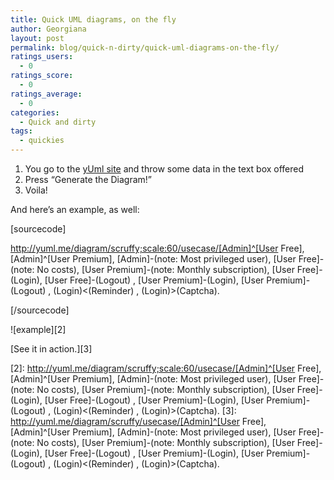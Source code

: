 ```yaml
---
title: Quick UML diagrams, on the fly
author: Georgiana
layout: post
permalink: blog/quick-n-dirty/quick-uml-diagrams-on-the-fly/
ratings_users:
  - 0
ratings_score:
  - 0
ratings_average:
  - 0
categories:
  - Quick and dirty
tags:
  - quickies
---
```

  1. You go to the [yUml site][1] and throw some data in the text box offered
  2. Press &#8220;Generate the Diagram!&#8221;
  3. Voila!

And here&#8217;s an example, as well:

[sourcecode]

http://yuml.me/diagram/scruffy;scale:60/usecase/[Admin]^[User Free], [Admin]^[User Premium], [Admin]-(note: Most privileged user), [User Free]-(note: No costs), [User Premium]-(note: Monthly subscription), [User Free]-(Login), [User Free]-(Logout) , [User Premium]-(Login), [User Premium]-(Logout) , (Login)<(Reminder) , (Login)>(Captcha).

[/sourcecode]

![example][2]

[See it in action.][3]

 [1]: http://yuml.me/diagram/scruffy/usecase/draw
 [2]: http://yuml.me/diagram/scruffy;scale:60/usecase/[Admin]^[User Free], [Admin]^[User Premium], [Admin]-(note: Most privileged user), [User Free]-(note: No costs), [User Premium]-(note: Monthly subscription), [User Free]-(Login), [User Free]-(Logout) , [User Premium]-(Login), [User Premium]-(Logout) , (Login)<(Reminder) , (Login)>(Captcha).
 [3]: http://yuml.me/diagram/scruffy/usecase/[Admin]^[User Free], [Admin]^[User Premium], [Admin]-(note: Most privileged user), [User Free]-(note: No costs), [User Premium]-(note: Monthly subscription), [User Free]-(Login), [User Free]-(Logout) , [User Premium]-(Login), [User Premium]-(Logout) , (Login)<(Reminder) , (Login)>(Captcha).
